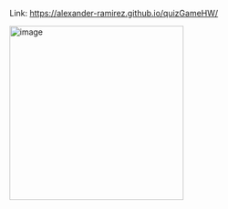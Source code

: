 Link: https://alexander-ramirez.github.io/quizGameHW/

<img width="305" alt="image" src="https://user-images.githubusercontent.com/93147019/150456436-39ceabf9-c54d-4fc9-b984-f72cd6af26fb.png">

